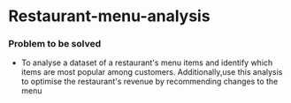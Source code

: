 # Restaurant-menu-analysis
### Problem to be solved 
- To analyse a dataset of a restaurant's menu items and identify which items are most popular among customers. Additionally,use this analysis to optimise the restaurant's revenue by recommending changes to the menu
